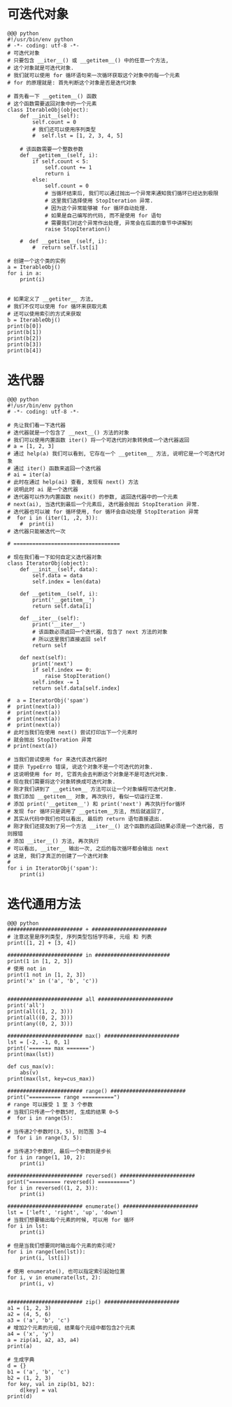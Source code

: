 # 可迭代对象

    @@@ python
    #!/usr/bin/env python
    # -*- coding: utf-8 -*-
    # 可迭代对象
    # 只要包含 __iter__() 或 __getitem__() 中的任意一个方法,
    # 这个对象就是可迭代对象.
    # 我们就可以使用 for 循环语句来一次循环获取这个对象中的每一个元素
    # for 的原理就是: 首先判断这个对象是否是迭代对象

    # 首先看一下 __getitem__() 函数
    # 这个函数需要返回对象中的一个元素
    class IterableObj(object):
        def __init__(self):
            self.count = 0
            # 我们还可以使用序列类型
            #  self.lst = [1, 2, 3, 4, 5]

        # 该函数需要一个整数参数
        def __getitem__(self, i):
            if self.count < 5:
                self.count += 1
                return i
            else:
                self.count = 0
                # 当循环结束后, 我们可以通过抛出一个异常来通知我们循环已经达到极限
                # 这里我们选择使用 StopIteration 异常.
                # 因为这个异常能够被 for 循环自动处理.
                # 如果是自己编写的代码, 而不是使用 for 语句
                # 需要我们对这个异常作出处理, 异常会在后面的章节中讲解到
                raise StopIteration()

        #  def __getitem__(self, i):
            #  return self.lst[i]

    # 创建一个这个类的实例
    a = IterableObj()
    for i in a:
        print(i)


    # 如果定义了 __getiter__ 方法,
    # 我们不仅可以使用 for 循环来获取元素
    # 还可以使用索引的方式来获取
    b = IterableObj()
    print(b[0])
    print(b[1])
    print(b[2])
    print(b[3])
    print(b[4])

# 迭代器

    @@@ python
    #!/usr/bin/env python
    # -*- coding: utf-8 -*-

    # 先让我们看一下迭代器
    # 迭代器就是一个包含了 __next__() 方法的对象
    # 我们可以使用内置函数 iter() 将一个可迭代的对象转换成一个迭代器返回
    # a = [1, 2, 3]
    # 通过 help(a) 我们可以看到, 它存在一个 __getitem__ 方法, 说明它是一个可迭代对象
    # 通过 iter() 函数来返回一个迭代器
    # ai = iter(a)
    # 此时在通过 help(ai) 查看, 发现有 next() 方法
    # 说明此时 ai 是一个迭代器
    # 迭代器可以作为内置函数 nexit() 的参数, 返回迭代器中的一个元素
    # next(ai), 当迭代到最后一个元素后, 迭代器会抛出 StopIteration 异常.
    # 迭代器也可以被 for 循环使用, for 循环会自动处理 StopIteration 异常
    #  for i in (iter(1, ,2, 3)):
        #  print(i)
    # 迭代器只能被迭代一次

    # ==================================

    # 现在我们看一下如何自定义迭代器对象
    class IteratorObj(object):
        def __init__(self, data):
            self.data = data
            self.index = len(data)

        def __getitem__(self, i):
            print('__getitem__')
            return self.data[i]

        def __iter__(self):
            print('__iter__')
            # 该函数必须返回一个迭代器, 包含了 next 方法的对象
            # 所以这里我们直接返回 self
            return self

        def next(self):
            print('next')
            if self.index == 0:
                raise StopIteration()
            self.index -= 1
            return self.data[self.index]

    #  a = IteratorObj('spam')
    #  print(next(a))
    #  print(next(a))
    #  print(next(a))
    #  print(next(a))
    # 此时当我们在使用 next() 尝试打印出下一个元素时
    # 就会抛出 StopIteration 异常
    # print(next(a))

    # 当我们尝试使用 for 来迭代该迭代器时
    # 提示 TypeErro 错误, 说这个对象不是一个可迭代的对象.
    # 这说明使用 for 时, 它首先会去判断这个对象是不是可迭代对象.
    # 现在我们需要将这个对象转换成可迭代对象.
    # 刚才我们讲到了 __getitem__ 方法可以让一个对象编程可迭代对象.
    # 我们添加 __getitem__ 对象, 再次执行, 看似一切运行正常.
    # 添加 print('__getitem__') 和 print('next') 再次执行for循环
    # 发现 for 循环只是调用了 __getitem__方法, 然后就返回了,
    # 其实从代码中我们也可以看出, 最后的 return 语句直接退出.
    # 刚才我们还提及到了另一个方法 __iter__() 这个函数的返回结果必须是一个迭代器, 否则报错
    # 添加 __iter__() 方法, 再次执行
    # 可以看出, __iter__ 输出一次, 之后的每次循环都会输出 next
    # 这是, 我们才真正的创建了一个迭代对象
    #
    for i in IteratorObj('spam'):
        print(i)



# 迭代通用方法

    @@@ python
    ######################## + ########################
    # 注意这里是序列类型, 序列类型包括字符串, 元组 和 列表
    print([1, 2] + [3, 4])

    ######################## in ########################
    print(1 in [1, 2, 3])
    # 使用 not in
    print(1 not in [1, 2, 3])
    print('x' in ('a', 'b', 'c'))


    ######################## all ########################
    print('all')
    print(all((1, 2, 3)))
    print(all((0, 2, 3)))
    print(any((0, 2, 3)))

    ######################## max() ########################
    lst = [-2, -1, 0, 1]
    print('======= max =======')
    print(max(lst))

    def cus_max(v):
        abs(v)
    print(max(lst, key=cus_max))

    ######################## range() ########################
    print("========== range ==========")
    # range 可以接受 1 至 3 个参数
    # 当我们只传递一个参数5时, 生成的结果 0~5
    #  for i in range(5):

    # 当传递2个参数时(3, 5), 则范围 3~4
    #  for i in range(3, 5):

    # 当传递3个参数时, 最后一个参数则是步长
    for i in range(1, 10, 2):
        print(i)

    ######################## reversed() ########################
    print("========== reversed() ==========")
    for i in reversed((1, 2, 3)):
        print(i)

    ######################## enumerate() ########################
    lst = ['left', 'right', 'up', 'down']
    # 当我们想要输出每个元素的时候, 可以用 for 循环
    for i in lst:
        print(i)

    # 但是当我们想要同时输出每个元素的索引呢?
    for i in range(len(lst)):
        print(i, lst[i])

    # 使用 enumerate(), 也可以指定索引起始位置
    for i, v in enumerate(lst, 2):
        print(i, v)


    ######################## zip() ########################
    a1 = (1, 2, 3)
    a2 = (4, 5, 6)
    a3 = ('a', 'b', 'c')
    # 增加2个元素的元组, 结果每个元组中都包含2个元素
    a4 = ('x', 'y')
    a = zip(a1, a2, a3, a4)
    print(a)

    # 生成字典
    d = {}
    b1 = ('a', 'b', 'c')
    b2 = (1, 2, 3)
    for key, val in zip(b1, b2):
        d[key] = val
    print(d)
